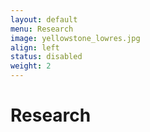 ```yaml
---
layout: default
menu: Research
image: yellowstone_lowres.jpg
align: left
status: disabled
weight: 2
---
```


# Research
